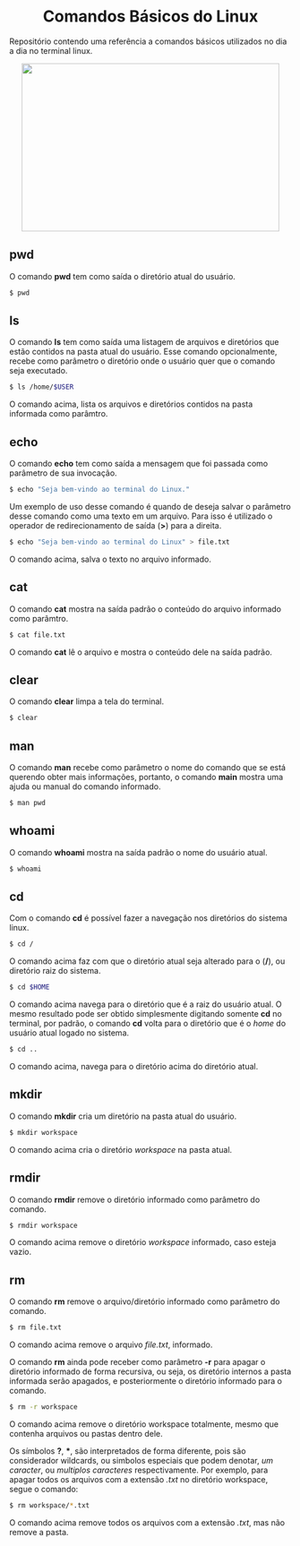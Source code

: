 <h1 align="center">Comandos Básicos do Linux</h1>
  Repositório contendo uma referência a comandos básicos utilizados no dia a dia no terminal linux.
<br/>

<p align="center">
  <img width="460" height="300" src="https://upload.wikimedia.org/wikipedia/commons/6/66/Openlogo-debianV2.svg">
</p>


## pwd
O comando **pwd** tem como saída o diretório atual do usuário.
```bash
$ pwd
```

## ls
O comando **ls** tem como saída uma listagem de arquivos e diretórios que estão contidos na pasta atual do usuário. Esse comando opcionalmente, recebe como parâmetro o diretório onde o usuário quer que o comando seja executado.
```bash
$ ls /home/$USER
```
O comando acima, lista os arquivos e diretórios contidos na pasta informada como parâmtro.

## echo
O comando **echo** tem como saída a mensagem que foi passada como parâmetro de sua invocação.
```bash
$ echo "Seja bem-vindo ao terminal do Linux."
```

Um exemplo de uso desse comando é quando de deseja salvar o parâmetro desse comando como uma texto em um arquivo. Para isso é utilizado o operador de redirecionamento de saída (**>**) para a direita.
```bash
$ echo "Seja bem-vindo ao terminal do Linux" > file.txt
```
O comando acima, salva o texto no arquivo informado.

## cat
O comando **cat** mostra na saída padrão o conteúdo do arquivo informado como parâmtro.
```bash
$ cat file.txt
```
O comando **cat** lê o arquivo e mostra o conteúdo dele na saída padrão.

## clear
O comando **clear** limpa a tela do terminal.
```bash
$ clear
```

## man
O comando **man** recebe como parâmetro o nome do comando que se está querendo obter mais informações, portanto, o comando **main** mostra uma ajuda ou manual do comando informado.
```bash
$ man pwd
```

## whoami
O comando **whoami** mostra na saída padrão o nome do usuário atual.
```bash
$ whoami
```

## cd
Com o comando **cd** é possível fazer a navegação nos diretórios do sistema linux.
```bash
$ cd /
```
O comando acima faz com que o diretório atual seja alterado para o (**/**), ou diretório raiz do sistema.

```bash
$ cd $HOME
```
O comando acima navega para o diretório que é a raiz do usuário atual. O mesmo resultado pode ser obtido simplesmente digitando somente **cd** no terminal, por padrão, o comando **cd** volta para o diretório que é o *home* do usuário atual logado no sistema.
```bash
$ cd ..
```
O comando acima, navega para o diretório acima do diretório atual.

## mkdir
O comando **mkdir** cria um diretório na pasta atual do usuário.
```bash
$ mkdir workspace
```
O comando acima cria o diretório *workspace* na pasta atual.

## rmdir
O comando **rmdir** remove o diretório informado como parâmetro do comando.
```bash
$ rmdir workspace
```
O comando acima remove o diretório *workspace* informado, caso esteja vazio.


## rm
O comando **rm** remove o arquivo/diretório informado como parâmetro do comando.
```bash
$ rm file.txt
```
O comando acima remove o arquivo *file.txt*, informado.

O comando **rm** ainda pode receber como parâmetro **-r** para apagar o diretório informado de forma recursiva, ou seja, os diretório internos a pasta informada serão apagados, e posteriormente o diretório informado para o comando.
```bash
$ rm -r workspace
```
O comando acima remove o diretório workspace totalmente, mesmo que contenha arquivos ou pastas dentro dele.

Os símbolos **?**, **\***, são interpretados de forma diferente, pois são considerador wildcards, ou simbolos especiais que podem denotar, *um caracter*, ou *multiplos caracteres* respectivamente.
Por exemplo, para apagar todos os arquivos com a extensão *.txt* no diretório workspace, segue o comando:
```bash
$ rm workspace/*.txt
```
O comando acima remove todos os arquivos com a extensão *.txt*, mas não remove a pasta.